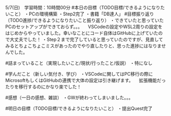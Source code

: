 5/7(日)　学習時間：10時間00分
#本日の目標（TODO目標/できるようになりたいこと）
・PCの環境構築
・Step2完了
・書籍「DB達人」
#目標振り返り（TODO進捗/できるようになりたいこと振り返り）
・できていたと思っていたPCのセットアップができておらず。。。
　VSCodeの設定やWSL2周りの設定をはじめからやっていました。幸いなことにコード自体はGitHubに上げていたので大丈夫でした！
・Step２まで完了していると思っていたのですが、見直してみるとちょこちょこミスがあったのでやり直したりと、思った進捗にはなりませんでした。

#詰まっていること（実現したいこと/現状/行ったこと/仮説）
・特になし

#学んだこと（新しい気付き、学び）
・VSCodeに関してはPC移行の際にMicrosoftもしくはGitHubの連携で大体の設定は引き継げます。
　拡張機能だったりを移行するのにかなり楽でした！

#感想（一日の感想、雑談）
・GWが終わってしまいました。。。

#明日の目標（TODO目標/できるようになりたいこと）
・提出Quest完了

